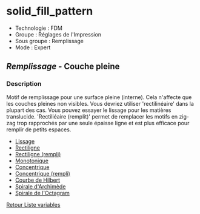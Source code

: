 # solid_fill_pattern

* Technologie : FDM
* Groupe : Réglages de l'Impression
* Sous groupe : Remplissage
* Mode : Expert

## *Remplissage -* Couche pleine

### Description

Motif de remplissage pour une surface pleine (interne). Cela n'affecte que les couches pleines non visibles.
Vous devriez utiliser 'rectilinéaire' dans la plupart des cas.
Vous pouvez essayer le lissage pour les matières  translucide.
'Rectiliéaire (remplit)'  permet de remplacer les motifs en zig-zag trop rapprochés par une seule épaisse ligne et est plus efficace pour remplir de petits espaces.

 - [Lissage](../pattern/pattern_smooth.md)
 - [Rectiligne](../pattern/pattern_rectilinear.md)
 - [Rectiligne (rempli)](../pattern/pattern_rectilineargapfill.md)
 - [Monotonique](../pattern/pattern_monotonic.md)
 - [Concentrique](../pattern/pattern_concentric.md)
 - [Concentrique (rempli)](../pattern/pattern_concentricgapfill.md)
 - [Courbe de Hilbert](../pattern/pattern_hilbertcurve.md)
 - [Spirale d'Archimède](../pattern/pattern_archimedeanchords.md)
 - [Spirale de l'Octagram](../pattern/pattern_octagramspiral.md)

[Retour Liste variables](variable_list.md)